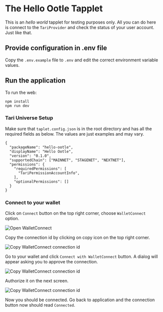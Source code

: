 # The Hello Ootle Tapplet

This is an _hello world_ tapplet for testing purposes only. All you can do here is connect to the `TariProvider` and check the status of your user account. Just like that.

## Provide configuration in .env file

Copy the `.env.example` file to `.env` and edit the correct environment variable values.

## Run the application

To run the web:

```shell
npm install
npm run dev
```

### Tari Universe Setup

Make sure that `taplet.config.json` is in the root directory and has all the required fields as below. The values ​​are just examples and may vary.

```
{
  "packageName": "hello-ootle",
  "displayName": "Hello Ootle",
  "version": "0.1.0",
  "supportedChain": ["MAINNET", "STAGENET", "NEXTNET"],
  "permissions": {
    "requiredPermissions": [
      "TariPermissionAccountInfo",
    ],
    "optionalPermissions": []
  }
}
```

### Connect to your wallet

Click on `Connect` button on the top right corner, choose `WalletConnect` option.

![Open WalletConnect](docs/wallet-connect-1.png)

Copy the connection id by clicking on copy icon on the top right corner.

![Copy WalletConnect connection id](docs/wallet-connect-2.png)

Go to your wallet and click `Connect with WalletConnect` button.
A dialog will appear asking you to approve the connection.

![Copy WalletConnect connection id](docs/wallet-connect-3.png)

Authorize it on the next screen.

![Copy WalletConnect connection id](docs/wallet-connect-4.png)

Now you should be connected. Go back to application and the connection button now should read `Connected`.
